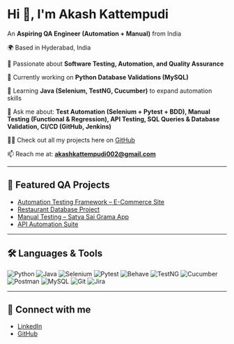 # Hi 👋, **I'm Akash Kattempudi**

An **Aspiring QA Engineer (Automation + Manual)** from India

🌍 Based in Hyderabad, India

📝 Passionate about **Software Testing, Automation, and Quality Assurance**

🔭 Currently working on **Python Database Validations (MySQL)**

🌱 Learning **Java (Selenium, TestNG, Cucumber)** to expand automation skills

💬 Ask me about: **Test Automation (Selenium + Pytest + BDD), Manual Testing (Functional & Regression), API Testing, SQL Queries & Database Validation, CI/CD (GitHub, Jenkins)**

👨‍💻 Check out all my projects here on [GitHub](https://github.com/akashkattempudi?tab=repositories)

📫 Reach me at: **akashkattempudi002@gmail.com**

---

## 🚀 Featured QA Projects

- [Automation Testing Framework – E-Commerce Site](https://github.com/akashkattempudi/ecommerce-automation-selenium-pytest-bdd)  
- [Restaurant Database Project](https://github.com/akashkattempudi/restaurant-db-project)  
- [Manual Testing – Satya Sai Grama App](https://github.com/akashkattempudi/SSG-Mobile-Manual-Testing)  
- [API Automation Suite](https://github.com/akashkattempudi/api-automation-suite)  <!-- New project added -->

---

## 🛠️ Languages & Tools

![Python](https://img.shields.io/badge/Python-3776AB?style=for-the-badge&logo=python&logoColor=white) 
![Java](https://img.shields.io/badge/Java-007396?style=for-the-badge&logo=java&logoColor=white) 
![Selenium](https://img.shields.io/badge/Selenium-43B02A?style=for-the-badge&logo=selenium&logoColor=white) 
![Pytest](https://img.shields.io/badge/Pytest-0A9EDC?style=for-the-badge&logo=pytest&logoColor=white) 
![Behave](https://img.shields.io/badge/BDD-Behave-red?style=for-the-badge&logo=behave&logoColor=white) 
![TestNG](https://img.shields.io/badge/TestNG-FF8C00?style=for-the-badge&logo=testng&logoColor=white) 
![Cucumber](https://img.shields.io/badge/Cucumber-23D96C?style=for-the-badge&logo=cucumber&logoColor=white) 
![Postman](https://img.shields.io/badge/Postman-FF6C37?style=for-the-badge&logo=postman&logoColor=white) 
![MySQL](https://img.shields.io/badge/MySQL-005C84?style=for-the-badge&logo=mysql&logoColor=white) 
![Git](https://img.shields.io/badge/Git-F05032?style=for-the-badge&logo=git&logoColor=white) 
![Jira](https://img.shields.io/badge/Jira-0052CC?style=for-the-badge&logo=jira&logoColor=white)

---

## 🤝 Connect with me 

- [LinkedIn](https://www.linkedin.com/in/akash-kattempudi-a01810174/)  
- [GitHub](https://github.com/akashkattempudi)

